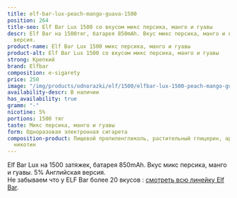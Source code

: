 ```yaml
---
title: elf-bar-lux-peach-mango-guava-1500
position: 264
title-seo: Elf Bar Lux 1500 со вкусом микс персика, манго и гуавы
descr: Elf Bar на 1500тяг, батарея 850mAh. Вкус микс персика, манго и гуавы. 5% Английская
  версия.
product-name: Elf Bar Lux 1500 микс персика, манго и гуавы
product-alt: Elf Bar Lux 1500 со вкусом микс персика, манго и гуавы
strong: Крепкий
brand: Elfbar
composition: e-sigarety
price: 250
image: "/img/products/odnorazki/elf/1500/elfbar-lux-1500-peach-mango-guava.jpg"
availability-descr: В наличии
has_availability: true
gramm: "-"
nicotine: 5%
portions: 1500 тяг
taste: Микс персика, манго и гуавы
form: Одноразовая электронная сигарета
composition-product: Пищевой пропиленгликоль, растительный глицерин, ароматизатор,
  никотин
---
```


Elf Bar Lux на 1500 затяжек, батарея 850mAh. Вкус микс персика, манго и гуавы. 5% Английская версия.<br>
Не забываем что у ELF Bar более 20 вкусов : [смотреть всю линейку Elf Bar](/elfbar).